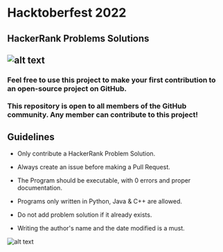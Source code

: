 # Hacktoberfest 2022
## HackerRank Problems Solutions <br> <br> ![alt text](https://res.cloudinary.com/practicaldev/image/fetch/s--ds97LCK---/c_imagga_scale,f_auto,fl_progressive,h_420,q_auto,w_1000/https://dev-to-uploads.s3.amazonaws.com/uploads/articles/ymlmr15l83rrjq8natft.jpg)

### Feel free to use this project to make your first contribution to an open-source project on GitHub. <br><br> This repository is open to all members of the GitHub community. Any member can contribute to this project!

## Guidelines
* Only contribute a HackerRank Problem Solution.

* Always create an issue before making a Pull Request.

* The Program should be executable, with 0 errors and proper documentation.

* Programs only written in Python, Java & C++ are allowed.

* Do not add problem solution if it already exists.

* Writing the author's name and the date modified is a must.

![alt text](https://user-images.githubusercontent.com/90573878/193465305-98a84b35-9c1a-4a27-8218-02e4017a2b21.png)
